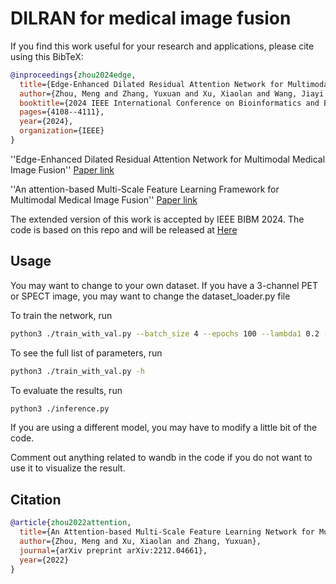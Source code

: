 # DILRAN for medical image fusion

If you find this work useful for your research and applications, please cite using this BibTeX:

```bibtex
@inproceedings{zhou2024edge,
  title={Edge-Enhanced Dilated Residual Attention Network for Multimodal Medical Image Fusion},
  author={Zhou, Meng and Zhang, Yuxuan and Xu, Xiaolan and Wang, Jiayi and Khalvati, Farzad},
  booktitle={2024 IEEE International Conference on Bioinformatics and Biomedicine (BIBM)},
  pages={4108--4111},
  year={2024},
  organization={IEEE}
}
```
''Edge-Enhanced Dilated Residual Attention Network for Multimodal Medical Image Fusion'' [Paper link](https://ieeexplore.ieee.org/abstract/document/10821967)

''An attention-based Multi-Scale Feature Learning Framework for Multimodal Medical Image Fusion'' [Paper link](https://arxiv.org/pdf/2212.04661.pdf)

The extended version of this work is accepted by IEEE BIBM 2024. The code is based on this repo and will be released at [Here](https://github.com/simonZhou86/en_dran/tree/main)
## Usage

You may want to change to your own dataset. If you have a 3-channel PET or SPECT image, you may want to change the dataset_loader.py file

To train the network, run
```bash
python3 ./train_with_val.py --batch_size 4 --epochs 100 --lambda1 0.2 --lambda2 0.2
```

To see the full list of parameters, run
```bash
python3 ./train_with_val.py -h
```

To evaluate the results, run
```bash
python3 ./inference.py
```
If you are using a different model, you may have to modify a little bit of the code.


Comment out anything related to wandb in the code if you do not want to use it to visualize the result.


## Citation
```bibtex
@article{zhou2022attention,
  title={An Attention-based Multi-Scale Feature Learning Network for Multimodal Medical Image Fusion},
  author={Zhou, Meng and Xu, Xiaolan and Zhang, Yuxuan},
  journal={arXiv preprint arXiv:2212.04661},
  year={2022}
}
```

